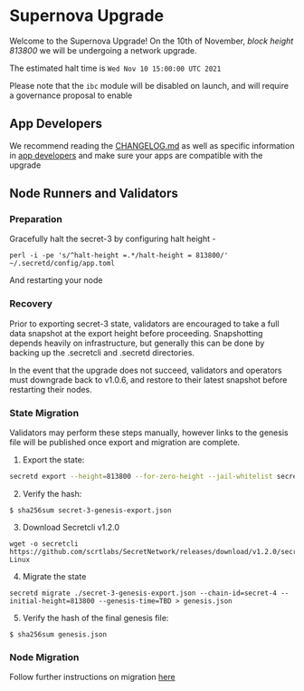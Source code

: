 # Supernova Upgrade

Welcome to the Supernova Upgrade! On the 10th of November, *block height 813800* we will be undergoing a network upgrade.

The estimated halt time is `Wed Nov 10 15:00:00 UTC 2021`

Please note that the `ibc` module will be disabled on launch, and will require a governance proposal to enable

## App Developers

We recommend reading the [CHANGELOG.md](CHANGELOG.md) as well as specific information in [app developers](./app%20developers) and make sure your apps are compatible with the upgrade

## Node Runners and Validators

### Preparation

Gracefully halt the secret-3 by configuring halt height - 

```
perl -i -pe 's/^halt-height =.*/halt-height = 813800/' ~/.secretd/config/app.toml
```

And restarting your node

### Recovery

Prior to exporting secret-3 state, validators are encouraged to take a full data snapshot at the export height before proceeding. Snapshotting depends heavily on infrastructure, but generally this can be done by backing up the .secretcli and .secretd directories.

In the event that the upgrade does not succeed, validators and operators must downgrade back to v1.0.6, and restore to their latest snapshot before restarting their nodes.

### State Migration

Validators may perform these steps manually, however links to the genesis file will be published once export and migration are complete.

1. Export the state:
```bash
secretd export --height=813800 --for-zero-height --jail-whitelist secretvaloper1qx5pppsfrqwlnmxj7prpx8rysxm2u5vzhaux25 > secret-3-genesis-export.json
```

2. Verify the hash:
```
$ sha256sum secret-3-genesis-export.json
```

3. Download Secretcli v1.2.0
```
wget -o secretcli https://github.com/scrtlabs/SecretNetwork/releases/download/v1.2.0/secretcli-Linux
```

4. Migrate the state
```
secretd migrate ./secret-3-genesis-export.json --chain-id=secret-4 --initial-height=813800 --genesis-time=TBD > genesis.json
```

5. Verify the hash of the final genesis file:
```
$ sha256sum genesis.json
```

### Node Migration

Follow further instructions on migration [here](./validators/migrate-a-validator.md)
